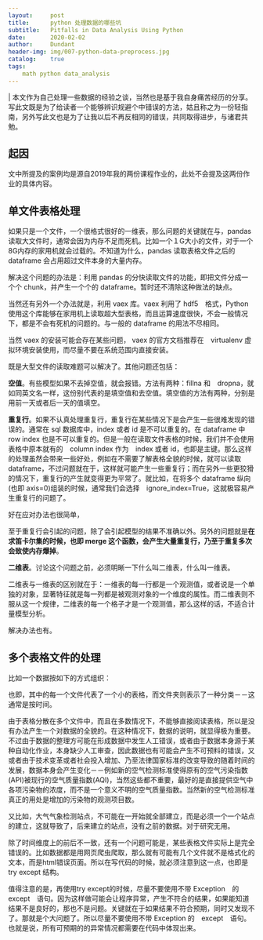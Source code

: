 ```yaml
---
layout:     post
title:      python 处理数据的哪些坑
subtitle:   Pitfalls in Data Analysis Using Python
date:       2020-02-02
author:     Dundant
header-img: img/007-python-data-preprocess.jpg
catalog:    true
tags:
    math python data_analysis
---
```

| 本文作为自己处理一些数据的经验之谈，当然也是基于我自身痛苦经历的分享。写此文既是为了给读者一个能够辨识规避个中错误的方法，姑且称之为一份轻指南，另外写此文也是为了让我以后不再反相同的错误，共同取得进步，与诸君共勉。

## 起因
文中所提及的案例均是源自2019年我的两份课程作业的，此处不会提及这两份作业的具体内容。

## 单文件表格处理
如果只是一个文件，一个很格式很好的一维表，那么问题的关键就在与，pandas 读取大文件时，通常会因为内存不足而死机。比如一个１G大小的文件，对于一个8G内存的家用机就会过载的。不知道为什么，pandas 读取表格文件之后的 dataframe 会占用超过文件本身的大量内存。

解决这个问题的办法是：利用 pandas 的分快读取文件的功能，即把文件分成一个个 chunk，并产生一个个的 dataframe。暂时还不清除这种做法的缺点。

当然还有另外一个办法就是，利用 vaex 库。vaex 利用了 hdf5　格式，Python 使用这个库能够在家用机上读取超大型表格，而且运算速度很快，不会一般情况下，都是不会有死机的问题的。与一般的 dataframe 的用法不尽相同。

当然 vaex 的安装可能会存在某些问题， vaex 的官方文档推荐在　virtualenv 虚拟环境安装使用，而尽量不要在系统范围内直接安装。

既是大型文件的读取难题可以解决了。其他问题还包括：

**空值**。有些模型如果不去掉空值，就会报错。方法有两种：fillna 和　dropna，就如同英文名一样，这份别代表的是填空值和去空值。填空值的方法有两种，分别是用前一天或者后一天的值填空。

**重复行**。如果不认真处理重复行，重复行在某些情况下是会产生一些很难发现的错误的。通常在 sql 数据库中，index 或者 id 是不可以重复的。在 dataframe 中 row index 也是不可以重复的。但是一般在读取文件表格的时候，我们并不会使用表格中原本就有的　column index 作为　index 或者 id，也即是主键。那么这样的处理虽然会带来一些好处，例如在不需要了解表格全貌的时候，就可以读取 dataframe，不过问题就在于，这样就可能产生一些重复行；而在另外一些更狡猾的情况下，重复行的产生就变得更为平常了。就比如，在将多个 dataframe 纵向(也即 axis=0)组装的时候，通常我们会选择　ignore_index=True，这就极容易产生重复行的问题了。

好在应对办法也很简单，

至于重复行会引起的问题，除了会引起模型的结果不准确以外。另外的问题就是**在求笛卡尔集的时候，也即 merge 这个函数，会产生大量重复行，乃至于重复多次会致使内存爆掉**。

**二维表**。讨论这个问题之前，必须明晰一下什么叫二维表，什么叫一维表。

二维表与一维表的区别就在于：一维表的每一行都是一个观测值，或者说是一个单独的对象，显著特征就是每一列都是被观测对象的一个维度的属性。而二维表则不服从这一个规律，二维表的每一个格子才是一个观测值，那么这样的话，不适合计量模型分析。

解决办法也有。

## 多个表格文件的处理
比如一个数据按如下的方式组织：

也即，其中的每一个文件代表了一个小的表格，而文件夹则表示了一种分类－－这通常是按时间。

由于表格分散在多个文件中，而且在多数情况下，不能够直接阅读表格，所以是没有办法产生一个对数据的全貌的。在这种情况下，数据的说明，就显得极为重要。不过由于数据的整理方可能在形成数据中发生人工错误，或者由于数据本身源于某种自动化作业，本身缺少人工审查，因此数据也有可能会产生不可预料的错误，又或者由于技术变革或者社会投入增加、乃至法律国家标准的改变导致的随着时间的发展，数据本身会产生变化－－例如新的空气检测标准使得原有的空气污染指数(API)被现行的空气质量指数(AQI)，当然这些都不重要，最好的是直接提供空气中各项污染物的浓度，而不是一个意义不明的空气质量指数。当然新的空气检测标准真正的用处是增加的污染物的观测项目数。

又比如，大气气象检测站点，不可能在一开始就全部建立，而是必须一个一个站点的建立，这就导致了，后来建立的站点，没有之前的数据。对于研究无用。

除了时间维度上的前后不一致，还有一个问题可能是，某些表格文件实际上是完全错误的。比如数据都是用网页爬虫爬取，那么就有可能有几个文件就不是格式化的文本，而是html错误页面。所以在写代码的时候，就必须注意到这一点，也即是　try except 结构。

值得注意的是，再使用try except的时候，尽量不要使用不带 Exception　的　except　语句。因为这样做可能会让程序异常，产生不符合的结果，如果能知道结果不是良好的，那也不是问题。关键就在于如果结果不符合预期，同时又发现不了。那就是个大问题了。所以尽量不要使用不带 Exception 的　except　语句。也就是说，所有可预期的的异常情况都需要在代码中体现出来。
